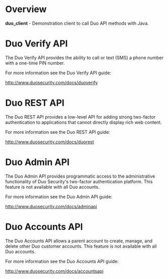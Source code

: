 # Overview

**duo_client** - Demonstration client to call Duo API methods
with Java.

# Duo Verify API

The Duo Verify API provides the ability to call or text (SMS) a phone
number with a one-time PIN number.

For more information see the Duo Verify API guide:

<http://www.duosecurity.com/docs/duoverify>

# Duo REST API

The Duo REST API provides a low-level API for adding strong two-factor
authentication to applications that cannot directly display rich web
content.

For more information see the Duo REST API guide:

<http://www.duosecurity.com/docs/duorest>

# Duo Admin API

The Duo Admin API provides programmatic access to the administrative
functionality of Duo Security's two-factor authentication platform.
This feature is not available with all Duo accounts.

For more information see the Duo Admin API guide:

<http://www.duosecurity.com/docs/adminapi>

# Duo Accounts API

The Duo Accounts API allows a parent account to create, manage, and
delete other Duo customer accounts. This feature is not available with
all Duo accounts.

For more information see the Duo Accounts API guide:

<http://www.duosecurity.com/docs/accountsapi>
